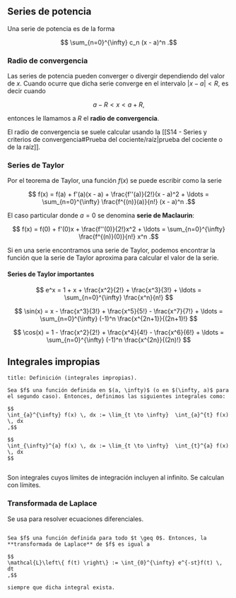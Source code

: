 ## Series de potencia

Una serie de potencia es de la forma

$$
\sum_{n=0}^{\infty} c_n (x - a)^n
.$$

### Radio de convergencia

Las series de potencia pueden converger o divergir dependiendo del valor de $x$. Cuando ocurre que dicha serie converge en el intervalo $|x - a| < R$, es decir cuando

$$
a - R < x < a + R
,$$

entonces le llamamos a $R$ el **radio de convergencia**.

El radio de convergencia se suele calcular usando la [[S14 - Series y criterios de convergencia#Prueba del cociente/raíz|prueba del cociente o de la raíz]].


### Series de Taylor

Por el teorema de Taylor, una función $f(x)$ se puede escribir como la serie

$$
f(x) = f(a) + f'(a)(x - a) + \frac{f''(a)}{2!}(x - a)^2 + \ldots = \sum_{n=0}^{\infty} \frac{f^{(n)}(a)}{n!} (x - a)^n
.$$

El caso particular donde $a = 0$ se denomina **serie de Maclaurin**:

$$
f(x) = f(0) + f'(0)x + \frac{f''(0)}{2!}x^2 + \ldots = \sum_{n=0}^{\infty} \frac{f^{(n)}(0)}{n!} x^n
.$$

Si en una serie encontramos una serie de Taylor, podemos encontrar la función que la serie de Taylor aproxima para calcular el valor de la serie.

#### Series de Taylor importantes

$$
e^x = 1 + x + \frac{x^2}{2!} + \frac{x^3}{3!} + \ldots = \sum_{n=0}^{\infty} \frac{x^n}{n!}
$$

$$
\sin(x) = x - \frac{x^3}{3!} + \frac{x^5}{5!} - \frac{x^7}{7!} + \ldots = \sum_{n=0}^{\infty} (-1)^n \frac{x^{2n+1}}{(2n+1)!}
$$

$$
\cos(x) = 1 - \frac{x^2}{2!} + \frac{x^4}{4!} - \frac{x^6}{6!} + \ldots = \sum_{n=0}^{\infty} (-1)^n \frac{x^{2n}}{(2n)!}
$$

## Integrales impropias

```ad-definition
title: Definición (integrales impropias).

Sea $f$ una función definida en $(a, \infty)$ (o en $(\infty, a)$ para el segundo caso). Entonces, definimos las siguientes integrales como:

$$
\int_{a}^{\infty} f(x) \, dx := \lim_{t \to \infty}  \int_{a}^{t} f(x) \, dx
,$$

$$
\int_{\infty}^{a} f(x) \, dx := \lim_{t \to \infty}  \int_{t}^{a} f(x) \, dx
$$


```

Son integrales cuyos límites de integración incluyen al infinito. Se calculan con límites.

### Transformada de Laplace

Se usa para resolver ecuaciones diferenciales.

```ad-definition

Sea $f$ una función definida para todo $t \geq 0$. Entonces, la **transformada de Laplace** de $f$ es igual a

$$
\mathcal{L}\left\{ f(t) \right\} := \int_{0}^{\infty} e^{-st}f(t) \, dt
,$$

siempre que dicha integral exista.

```
